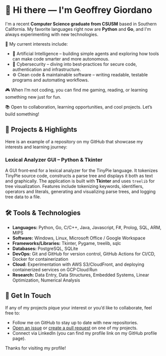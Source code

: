 # 👋 Hi there — I'm Geoffrey Giordano

I'm a recent **Computer Science graduate from CSUSM** based in Southern California. My favorite languages right now are **Python** and **Go**, and I'm always experimenting with new technologies.

🧠 My current interests include:
- 🤖 Artificial Intelligence – building simple agents and exploring how tools can make code smarter and more autonomous.
- 🔐 Cybersecurity – diving into best‑practices for secure code, authentication and infrastructure.
- ⚙️ Clean code & maintainable software – writing readable, testable programs and automating workflows.

🎮 When I’m not coding, you can find me gaming, reading, or learning something new just for fun.

📚 Open to collaboration, learning opportunities, and cool projects. Let’s build something!

## 🔭 Projects & Highlights
Here is an example of a repository on my GitHub that showcase my interests and learning journey:

### Lexical Analyzer GUI – Python & Tkinter
A GUI front‑end for a lexical analyzer for the TinyPie language.  It tokenizes TinyPie source code, constructs a parse tree and displays it both as text and graphically.  The application is built with **Tkinter** and uses `treelib` for tree visualization. Features include tokenizing keywords, identifiers, operators and literals, generating and visualizing parse trees, and logging tree data to a file.

## 🛠 Tools & Technologies

- **Languages:** Python, Go, C/C++, Java, Javascript, F#, Prolog, SQL, ARM, MIPS
- **Software:** Windows, Linux, Microsoft Office / Google Workspace
- **Frameworks/Libraries:** Tkinter, Pygame, treelib, sqlc
- **Databases:** PostgreSQL, SQLite
- **DevOps:** Git and GitHub for version control, GitHub Actions for CI/CD, Docker for containerization
- **Cloud:** Experimentation with AWS S3/CloudFront, and deploying containerized services on GCP Cloud Run
- **Research:** Data Entry, Data Structures, Embedded Systems, Linear Optimization, Numerical Analysis

## 🤝 Get In Touch

If any of my projects pique your interest or you’d like to collaborate, feel free to:

- Follow me on GitHub to stay up to date with new repositories.
- [Open an issue](https://github.com/jeffe89) or [create a pull request](https://github.com/jeffe89) on one of my projects.
- Connect via LinkedIn (you can find my profile link on my GitHub profile page).

Thanks for visiting my profile!
